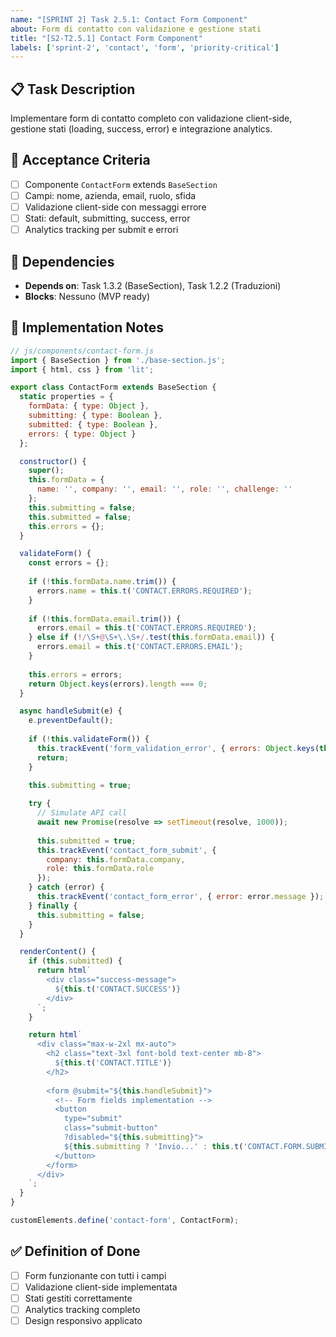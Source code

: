 ```yaml
---
name: "[SPRINT 2] Task 2.5.1: Contact Form Component"
about: Form di contatto con validazione e gestione stati
title: "[S2-T2.5.1] Contact Form Component"
labels: ['sprint-2', 'contact', 'form', 'priority-critical']
---
```


## 📋 Task Description

Implementare form di contatto completo con validazione client-side, gestione stati (loading, success, error) e integrazione analytics.

## 🎯 Acceptance Criteria

- [ ] Componente `ContactForm` extends `BaseSection`
- [ ] Campi: nome, azienda, email, ruolo, sfida
- [ ] Validazione client-side con messaggi errore
- [ ] Stati: default, submitting, success, error
- [ ] Analytics tracking per submit e errori

## 🔗 Dependencies

- **Depends on**: Task 1.3.2 (BaseSection), Task 1.2.2 (Traduzioni)
- **Blocks**: Nessuno (MVP ready)

## 📝 Implementation Notes

```javascript
// js/components/contact-form.js
import { BaseSection } from './base-section.js';
import { html, css } from 'lit';

export class ContactForm extends BaseSection {
  static properties = {
    formData: { type: Object },
    submitting: { type: Boolean },
    submitted: { type: Boolean },
    errors: { type: Object }
  };

  constructor() {
    super();
    this.formData = {
      name: '', company: '', email: '', role: '', challenge: ''
    };
    this.submitting = false;
    this.submitted = false;
    this.errors = {};
  }

  validateForm() {
    const errors = {};
    
    if (!this.formData.name.trim()) {
      errors.name = this.t('CONTACT.ERRORS.REQUIRED');
    }
    
    if (!this.formData.email.trim()) {
      errors.email = this.t('CONTACT.ERRORS.REQUIRED');
    } else if (!/\S+@\S+\.\S+/.test(this.formData.email)) {
      errors.email = this.t('CONTACT.ERRORS.EMAIL');
    }
    
    this.errors = errors;
    return Object.keys(errors).length === 0;
  }

  async handleSubmit(e) {
    e.preventDefault();
    
    if (!this.validateForm()) {
      this.trackEvent('form_validation_error', { errors: Object.keys(this.errors) });
      return;
    }

    this.submitting = true;
    
    try {
      // Simulate API call
      await new Promise(resolve => setTimeout(resolve, 1000));
      
      this.submitted = true;
      this.trackEvent('contact_form_submit', { 
        company: this.formData.company,
        role: this.formData.role 
      });
    } catch (error) {
      this.trackEvent('contact_form_error', { error: error.message });
    } finally {
      this.submitting = false;
    }
  }

  renderContent() {
    if (this.submitted) {
      return html`
        <div class="success-message">
          ${this.t('CONTACT.SUCCESS')}
        </div>
      `;
    }

    return html`
      <div class="max-w-2xl mx-auto">
        <h2 class="text-3xl font-bold text-center mb-8">
          ${this.t('CONTACT.TITLE')}
        </h2>
        
        <form @submit="${this.handleSubmit}">
          <!-- Form fields implementation -->
          <button 
            type="submit" 
            class="submit-button"
            ?disabled="${this.submitting}">
            ${this.submitting ? 'Invio...' : this.t('CONTACT.FORM.SUBMIT')}
          </button>
        </form>
      </div>
    `;
  }
}

customElements.define('contact-form', ContactForm);
```

## ✅ Definition of Done

- [ ] Form funzionante con tutti i campi
- [ ] Validazione client-side implementata
- [ ] Stati gestiti correttamente
- [ ] Analytics tracking completo
- [ ] Design responsivo applicato
